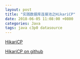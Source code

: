 ```yaml
---
layout: post
title: "实践数据库连接池之HikariCP"
date: 2018-06-05 11:08:00 +0800
categories: Java
tags: java c3p0 datasource
---
```


[HikariCP](https://brettwooldridge.github.io/HikariCP/)

[HikariCP on github](https://github.com/brettwooldridge/HikariCP)